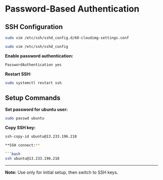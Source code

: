 # Password-Based Authentication

## SSH Configuration

```bash
sudo vim /etc/ssh/sshd_config.d/60-cloudimg-settings.conf
```

```bash
sudo vim /etc/ssh/sshd_config
```

**Enable password authentication:**

```bash
PasswordAuthentication yes
```

**Restart SSH:**

```bash
sudo systemctl restart ssh


```
## Setup Commands

**Set password for ubuntu user:**

```bash
sudo passwd ubuntu
```

**Copy SSH key:**

```bash
ssh-copy-id ubuntu@13.233.196.218

**SSH connect:**

```bash
ssh ubuntu@13.233.196.218
```

---

**Note:** Use only for initial setup, then switch to SSH keys.

